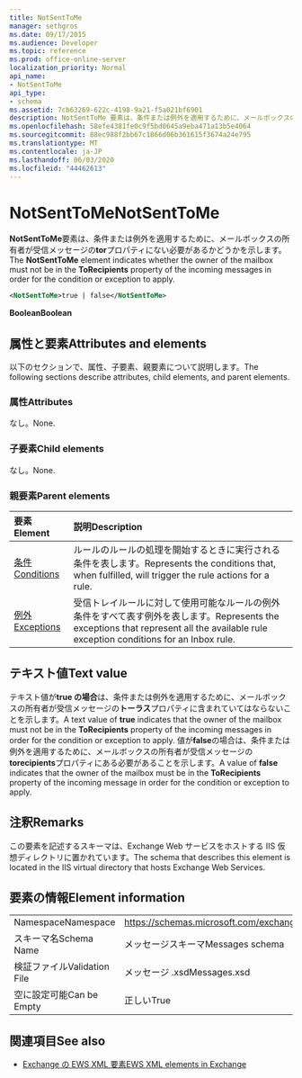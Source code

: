 ```yaml
---
title: NotSentToMe
manager: sethgros
ms.date: 09/17/2015
ms.audience: Developer
ms.topic: reference
ms.prod: office-online-server
localization_priority: Normal
api_name:
- NotSentToMe
api_type:
- schema
ms.assetid: 7cb63269-622c-4198-9a21-f5a021bf6901
description: NotSentToMe 要素は、条件または例外を適用するために、メールボックスの所有者が受信メッセージの Tor プロパティにない必要があるかどうかを示します。
ms.openlocfilehash: 58efe4381fe0c9f5bd0645a9eba471a13b5e4064
ms.sourcegitcommit: 88ec988f2bb67c1866d06b361615f3674a24e795
ms.translationtype: MT
ms.contentlocale: ja-JP
ms.lasthandoff: 06/03/2020
ms.locfileid: "44462613"
---
```

# <a name="notsenttome"></a><span data-ttu-id="1585e-103">NotSentToMe</span><span class="sxs-lookup"><span data-stu-id="1585e-103">NotSentToMe</span></span>

<span data-ttu-id="1585e-104">**NotSentToMe**要素は、条件または例外を適用するために、メールボックスの所有者が受信メッセージの**tor**プロパティにない必要があるかどうかを示します。</span><span class="sxs-lookup"><span data-stu-id="1585e-104">The **NotSentToMe** element indicates whether the owner of the mailbox must not be in the **ToRecipients** property of the incoming messages in order for the condition or exception to apply.</span></span> 
  
```xml
<NotSentToMe>true | false</NotSentToMe>
```

 <span data-ttu-id="1585e-105">**Boolean**</span><span class="sxs-lookup"><span data-stu-id="1585e-105">**Boolean**</span></span>
## <a name="attributes-and-elements"></a><span data-ttu-id="1585e-106">属性と要素</span><span class="sxs-lookup"><span data-stu-id="1585e-106">Attributes and elements</span></span>

<span data-ttu-id="1585e-107">以下のセクションで、属性、子要素、親要素について説明します。</span><span class="sxs-lookup"><span data-stu-id="1585e-107">The following sections describe attributes, child elements, and parent elements.</span></span>
  
### <a name="attributes"></a><span data-ttu-id="1585e-108">属性</span><span class="sxs-lookup"><span data-stu-id="1585e-108">Attributes</span></span>

<span data-ttu-id="1585e-109">なし。</span><span class="sxs-lookup"><span data-stu-id="1585e-109">None.</span></span>
  
### <a name="child-elements"></a><span data-ttu-id="1585e-110">子要素</span><span class="sxs-lookup"><span data-stu-id="1585e-110">Child elements</span></span>

<span data-ttu-id="1585e-111">なし。</span><span class="sxs-lookup"><span data-stu-id="1585e-111">None.</span></span>
  
### <a name="parent-elements"></a><span data-ttu-id="1585e-112">親要素</span><span class="sxs-lookup"><span data-stu-id="1585e-112">Parent elements</span></span>

|<span data-ttu-id="1585e-113">**要素**</span><span class="sxs-lookup"><span data-stu-id="1585e-113">**Element**</span></span>|<span data-ttu-id="1585e-114">**説明**</span><span class="sxs-lookup"><span data-stu-id="1585e-114">**Description**</span></span>|
|:-----|:-----|
|[<span data-ttu-id="1585e-115">条件</span><span class="sxs-lookup"><span data-stu-id="1585e-115">Conditions</span></span>](conditions.md) <br/> |<span data-ttu-id="1585e-116">ルールのルールの処理を開始するときに実行される条件を表します。</span><span class="sxs-lookup"><span data-stu-id="1585e-116">Represents the conditions that, when fulfilled, will trigger the rule actions for a rule.</span></span>  <br/> |
|[<span data-ttu-id="1585e-117">例外</span><span class="sxs-lookup"><span data-stu-id="1585e-117">Exceptions</span></span>](exceptions.md) <br/> |<span data-ttu-id="1585e-118">受信トレイルールに対して使用可能なルールの例外条件をすべて表す例外を表します。</span><span class="sxs-lookup"><span data-stu-id="1585e-118">Represents the exceptions that represent all the available rule exception conditions for an Inbox rule.</span></span>  <br/> |
   
## <a name="text-value"></a><span data-ttu-id="1585e-119">テキスト値</span><span class="sxs-lookup"><span data-stu-id="1585e-119">Text value</span></span>

<span data-ttu-id="1585e-120">テキスト値が**true の場合**は、条件または例外を適用するために、メールボックスの所有者が受信メッセージの**トーラス**プロパティに含まれていてはならないことを示します。</span><span class="sxs-lookup"><span data-stu-id="1585e-120">A text value of **true** indicates that the owner of the mailbox must not be in the **ToRecipients** property of the incoming messages in order for the condition or exception to apply.</span></span> <span data-ttu-id="1585e-121">値が**false**の場合は、条件または例外を適用するために、メールボックスの所有者が受信メッセージの**torecipients**プロパティにある必要があることを示します。</span><span class="sxs-lookup"><span data-stu-id="1585e-121">A value of **false** indicates that the owner of the mailbox must be in the **ToRecipients** property of the incoming message in order for the condition or exception to apply.</span></span> 
  
## <a name="remarks"></a><span data-ttu-id="1585e-122">注釈</span><span class="sxs-lookup"><span data-stu-id="1585e-122">Remarks</span></span>

<span data-ttu-id="1585e-123">この要素を記述するスキーマは、Exchange Web サービスをホストする IIS 仮想ディレクトリに置かれています。</span><span class="sxs-lookup"><span data-stu-id="1585e-123">The schema that describes this element is located in the IIS virtual directory that hosts Exchange Web Services.</span></span>
  
## <a name="element-information"></a><span data-ttu-id="1585e-124">要素の情報</span><span class="sxs-lookup"><span data-stu-id="1585e-124">Element information</span></span>

|||
|:-----|:-----|
|<span data-ttu-id="1585e-125">Namespace</span><span class="sxs-lookup"><span data-stu-id="1585e-125">Namespace</span></span>  <br/> |https://schemas.microsoft.com/exchange/services/2006/messages  <br/> |
|<span data-ttu-id="1585e-126">スキーマ名</span><span class="sxs-lookup"><span data-stu-id="1585e-126">Schema Name</span></span>  <br/> |<span data-ttu-id="1585e-127">メッセージスキーマ</span><span class="sxs-lookup"><span data-stu-id="1585e-127">Messages schema</span></span>  <br/> |
|<span data-ttu-id="1585e-128">検証ファイル</span><span class="sxs-lookup"><span data-stu-id="1585e-128">Validation File</span></span>  <br/> |<span data-ttu-id="1585e-129">メッセージ .xsd</span><span class="sxs-lookup"><span data-stu-id="1585e-129">Messages.xsd</span></span>  <br/> |
|<span data-ttu-id="1585e-130">空に設定可能</span><span class="sxs-lookup"><span data-stu-id="1585e-130">Can be Empty</span></span>  <br/> |<span data-ttu-id="1585e-131">正しい</span><span class="sxs-lookup"><span data-stu-id="1585e-131">True</span></span>  <br/> |
   
## <a name="see-also"></a><span data-ttu-id="1585e-132">関連項目</span><span class="sxs-lookup"><span data-stu-id="1585e-132">See also</span></span>



- [<span data-ttu-id="1585e-133">Exchange の EWS XML 要素</span><span class="sxs-lookup"><span data-stu-id="1585e-133">EWS XML elements in Exchange</span></span>](ews-xml-elements-in-exchange.md)

